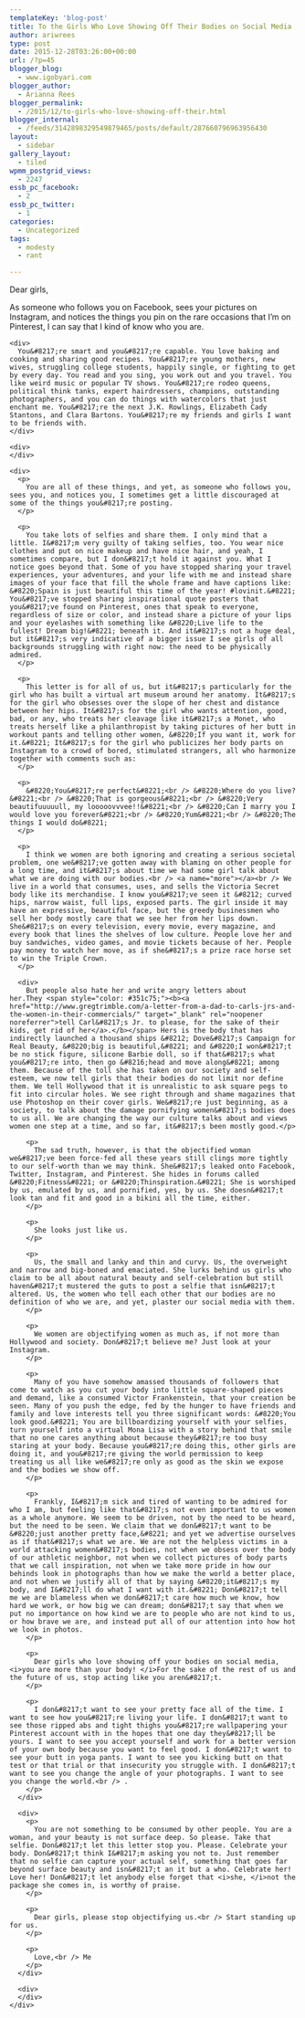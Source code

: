 ```yaml
---
templateKey: 'blog-post'
title: To the Girls Who Love Showing Off Their Bodies on Social Media
author: ariwrees
type: post
date: 2015-12-28T03:26:00+00:00
url: /?p=45
blogger_blog:
  - www.igobyari.com
blogger_author:
  - Arianna Rees
blogger_permalink:
  - /2015/12/to-girls-who-love-showing-off-their.html
blogger_internal:
  - /feeds/3142898329549879465/posts/default/287660796963956430
layout:
  - sidebar
gallery_layout:
  - tiled
wpmm_postgrid_views:
  - 2247
essb_pc_facebook:
  - 2
essb_pc_twitter:
  - 1
categories:
  - Uncategorized
tags:
  - modesty
  - rant

---
```

<div dir="ltr" style="text-align: left;">
  <div style="clear: both;">
    Dear girls,
  </div>
  
  <div>
    <p>
      As someone who follows you on Facebook, sees your pictures on Instagram, and notices the things you pin on the rare occasions that I&#8217;m on Pinterest, I can say that I kind of know who you are.
    </p>
  </div>
  
  <div>
    <div>
    </div>
    
    <div>
      You&#8217;re smart and you&#8217;re capable. You love baking and cooking and sharing good recipes. You&#8217;re young mothers, new wives, struggling college students, happily single, or fighting to get by every day. You read and you sing, you work out and you travel. You like weird music or popular TV shows. You&#8217;re rodeo queens, political think tanks, expert hairdressers, champions, outstanding photographers, and you can do things with watercolors that just enchant me. You&#8217;re the next J.K. Rowlings, Elizabeth Cady Stantons, and Clara Bartons. You&#8217;re my friends and girls I want to be friends with.
    </div>
    
    <div>
    </div>
    
    <div>
      <p>
        You are all of these things, and yet, as someone who follows you, sees you, and notices you, I sometimes get a little discouraged at some of the things you&#8217;re posting.
      </p>
      
      <p>
        You take lots of selfies and share them. I only mind that a little. I&#8217;m very guilty of taking selfies, too. You wear nice clothes and put on nice makeup and have nice hair, and yeah, I sometimes compare, but I don&#8217;t hold it against you. What I notice goes beyond that. Some of you have stopped sharing your travel experiences, your adventures, and your life with me and instead share images of your face that fill the whole frame and have captions like: &#8220;Spain is just beautiful this time of the year! #lovinit.&#8221; You&#8217;ve stopped sharing inspirational quote posters that you&#8217;ve found on Pinterest, ones that speak to everyone, regardless of size or color, and instead share a picture of your lips and your eyelashes with something like &#8220;Live life to the fullest! Dream big!&#8221; beneath it. And it&#8217;s not a huge deal, but it&#8217;s very indicative of a bigger issue I see girls of all backgrounds struggling with right now: the need to be physically admired.
      </p>
      
      <p>
        This letter is for all of us, but it&#8217;s particularly for the girl who has built a virtual art museum around her anatomy. It&#8217;s for the girl who obsesses over the slope of her chest and distance between her hips. It&#8217;s for the girl who wants attention, good, bad, or any, who treats her cleavage like it&#8217;s a Monet, who treats herself like a philanthropist by taking pictures of her butt in workout pants and telling other women, &#8220;If you want it, work for it.&#8221; It&#8217;s for the girl who publicizes her body parts on Instagram to a crowd of bored, stimulated strangers, all who harmonize together with comments such as:
      </p>
      
      <p>
        &#8220;You&#8217;re perfect&#8221;<br /> &#8220;Where do you live?&#8221;<br /> &#8220;That is gorgeous&#8221;<br /> &#8220;Very beautifuuuuull, my looooovvvee!!&#8221;<br /> &#8220;Can I marry you I would love you forever&#8221;<br /> &#8220;Yum&#8221;<br /> &#8220;The things I would do&#8221;
      </p>
      
      <p>
        I think we women are both ignoring and creating a serious societal problem, one we&#8217;ve gotten away with blaming on other people for a long time, and it&#8217;s about time we had some girl talk about what we are doing with our bodies.<br /> <a name="more"></a><br /> We live in a world that consumes, uses, and sells the Victoria Secret body like its merchandise. I know you&#8217;ve seen it &#8212; curved hips, narrow waist, full lips, exposed parts. The girl inside it may have an expressive, beautiful face, but the greedy businessmen who sell her body mostly care that we see her from her lips down. She&#8217;s on every television, every movie, every magazine, and every book that lines the shelves of low culture. People love her and buy sandwiches, video games, and movie tickets because of her. People pay money to watch her move, as if she&#8217;s a prize race horse set to win the Triple Crown.
      </p>
      
      <div>
        But people also hate her and write angry letters about her.They <span style="color: #351c75;"><b><a href="http://www.gregtrimble.com/a-letter-from-a-dad-to-carls-jrs-and-the-women-in-their-commercials/" target="_blank" rel="noopener noreferrer">tell Carl&#8217;s Jr. to please, for the sake of their kids, get rid of her</a>.</b></span> Hers is the body that has indirectly launched a thousand ships &#8212; Dove&#8217;s Campaign for Real Beauty, &#8220;big is beautiful,&#8221; and &#8220;I won&#8217;t be no stick figure, silicone Barbie doll, so if that&#8217;s what you&#8217;re into, then go &#8216;head and move along&#8221; among them. Because of the toll she has taken on our society and self-esteem, we now tell girls that their bodies do not limit nor define them. We tell Hollywood that it is unrealistic to ask square pegs to fit into circular holes. We see right through and shame magazines that use Photoshop on their cover girls. We&#8217;re just beginning, as a society, to talk about the damage pornifying women&#8217;s bodies does to us all. We are changing the way our culture talks about and views women one step at a time, and so far, it&#8217;s been mostly good.</p> 
        
        <p>
          The sad truth, however, is that the objectified woman we&#8217;ve been force-fed all these years still clings more tightly to our self-worth than we may think. She&#8217;s leaked onto Facebook, Twitter, Instagram, and Pinterest. She hides in forums called &#8220;Fitness&#8221; or &#8220;Thinspiration.&#8221; She is worshiped by us, emulated by us, and pornified, yes, by us. She doesn&#8217;t look tan and fit and good in a bikini all the time, either.
        </p>
        
        <p>
          She looks just like us.
        </p>
        
        <p>
          Us, the small and lanky and thin and curvy. Us, the overweight and narrow and big-boned and emaciated. She lurks behind us girls who claim to be all about natural beauty and self-celebration but still haven&#8217;t mustered the guts to post a selfie that isn&#8217;t altered. Us, the women who tell each other that our bodies are no definition of who we are, and yet, plaster our social media with them.
        </p>
        
        <p>
          We women are objectifying women as much as, if not more than Hollywood and society. Don&#8217;t believe me? Just look at your Instagram.
        </p>
        
        <p>
          Many of you have somehow amassed thousands of followers that come to watch as you cut your body into little square-shaped pieces and demand, like a consumed Victor Frankenstein, that your creation be seen. Many of you push the edge, fed by the hunger to have friends and family and love interests tell you three significant words: &#8220;You look good.&#8221; You are billboardizing yourself with your selfies, turn yourself into a virtual Mona Lisa with a story behind that smile that no one cares anything about because they&#8217;re too busy staring at your body. Because you&#8217;re doing this, other girls are doing it, and you&#8217;re giving the world permission to keep treating us all like we&#8217;re only as good as the skin we expose and the bodies we show off.
        </p>
        
        <p>
          Frankly, I&#8217;m sick and tired of wanting to be admired for who I am, but feeling like that&#8217;s not even important to us women as a whole anymore. We seem to be driven, not by the need to be heard, but the need to be seen. We claim that we don&#8217;t want to be &#8220;just another pretty face,&#8221; and yet we advertise ourselves as if that&#8217;s what we are. We are not the helpless victims in a world attacking women&#8217;s bodies, not when we obsess over the body of our athletic neighbor, not when we collect pictures of body parts that we call inspiration, not when we take more pride in how our behinds look in photographs than how we make the world a better place, and not when we justify all of that by saying &#8220;it&#8217;s my body, and I&#8217;ll do what I want with it.&#8221; Don&#8217;t tell me we are blameless when we don&#8217;t care how much we know, how hard we work, or how big we can dream; don&#8217;t say that when we put no importance on how kind we are to people who are not kind to us, or how brave we are, and instead put all of our attention into how hot we look in photos.
        </p>
        
        <p>
          Dear girls who love showing off your bodies on social media, <i>you are more than your body! </i>For the sake of the rest of us and the future of us, stop acting like you aren&#8217;t.
        </p>
        
        <p>
          I don&#8217;t want to see your pretty face all of the time. I want to see how you&#8217;re living your life. I don&#8217;t want to see those ripped abs and tight thighs you&#8217;re wallpapering your Pinterest account with in the hopes that one day they&#8217;ll be yours. I want to see you accept yourself and work for a better version of your own body because you want to feel good. I don&#8217;t want to see your butt in yoga pants. I want to see you kicking butt on that test or that trial or that insecurity you struggle with. I don&#8217;t want to see you change the angle of your photographs. I want to see you change the world.<br /> .
        </p>
      </div>
      
      <div>
        <p>
          You are not something to be consumed by other people. You are a woman, and your beauty is not surface deep. So please. Take that selfie. Don&#8217;t let this letter stop you. Please. Celebrate your body. Don&#8217;t think I&#8217;m asking you not to. Just remember that no selfie can capture your actual self, something that goes far beyond surface beauty and isn&#8217;t an it but a who. Celebrate her! Love her! Don&#8217;t let anybody else forget that <i>she, </i>not the package she comes in, is worthy of praise.
        </p>
        
        <p>
          Dear girls, please stop objectifying us.<br /> Start standing up for us.
        </p>
        
        <p>
          Love,<br /> Me
        </p>
      </div>
      
      <div>
      </div>
    </div>
  </div>
</div>